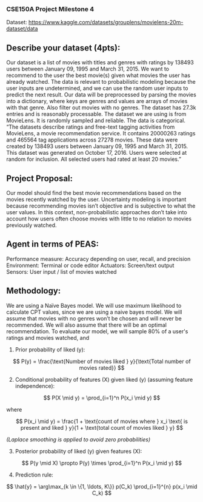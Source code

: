 ### CSE150A Project Milestone 4
Dataset: https://www.kaggle.com/datasets/grouplens/movielens-20m-dataset/data

## Describe your dataset (4pts):
Our dataset is a list of movies with titles and genres with ratings by 138493 users between January 09, 1995 and March 31, 2015. We want to recommend to the user the best movie(s) given what movies the user has already watched. The data is relevant to probabilistic modeling because the user inputs are undetermined, and we can use the random user inputs to predict the next result. Our data will be preprocessed by parsing the movies into a dictionary, where keys are genres and values are arrays of movies with that genre. Also filter out movies with no genres.
The dataset has 27.3k entries and is reasonably processable. The dataset we are using is from MovieLens. It is randomly sampled and reliable. The data is categorical.
“The datasets describe ratings and free-text tagging activities from MovieLens, a movie recommendation service. It contains 20000263 ratings and 465564 tag applications across 27278 movies. These data were created by 138493 users between January 09, 1995 and March 31, 2015. This dataset was generated on October 17, 2016. Users were selected at random for inclusion. All selected users had rated at least 20 movies.”
	
## Project Proposal:
Our model should find the best movie recommendations based on the movies recently watched by the user. Uncertainty modeling is important because recommending movies isn’t objective and is subjective to what the user values. In this context, non-probabilistic approaches don’t take into account how users often choose movies with little to no relation to movies previously watched.

## Agent in terms of PEAS:
Performance measure: Accuracy depending on user, recall, and precision
Environment: Terminal or code editor
Actuators: Screen/text output
Sensors: User input / list of movies watched

## Methodology:
We are using a Naïve Bayes model. We will use maximum likelihood to calculate CPT values, since we are using a naive bayes model. We will assume that movies with no genres won’t be chosen and will never be recommended. We will also assume that there will be an optimal recommendation. To evaluate our model, we will sample 80% of a user's ratings and movies watched, and 

1. Prior probability of liked \(y\):

$$
P(y) = \frac{\text{Number of movies liked } y}{\text{Total number of movies rated}}
$$

2. Conditional probability of features \(X\) given liked \(y\) (assuming feature independence):

$$
P(X \mid y) = \prod_{i=1}^n P(x_i \mid y)
$$

where

$$
P(x_i \mid y) = \frac{1 + \text{count of movies where } x_i \text{ is present and liked } y}{1 + \text{total count of movies liked } y}
$$

*(Laplace smoothing is applied to avoid zero probabilities)*

3. Posterior probability of liked \(y\) given features \(X\):

$$
P(y \mid X) \propto P(y) \times \prod_{i=1}^n P(x_i \mid y)
$$

4. Prediction rule:

$$
\hat{y} = \arg\max_{k \in \{1, \ldots, K\}} p(C_k) \prod_{i=1}^{n} p(x_i \mid C_k)
$$
